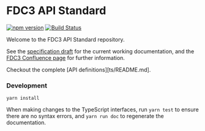 # FDC3 API Standard

[![npm version](https://badge.fury.io/js/hubot-symphony.svg)](https://badge.fury.io/js/hubot-symphony)
[![Build Status](https://travis-ci.org/maoo/API.svg?branch=master)](https://travis-ci.org/maoo/API)

Welcome to the FDC3 API Standard repository.

See the [specification draft](http://blog.session.it/API/specs.html) for the current working documentation, and the <a href="https://finosfoundation.atlassian.net/wiki/spaces/FDC3" target="_blank">FDC3 Confluence page</a> for further information.

Checkout the complete [API definitions][ts/README.md].

### Development

```
yarn install
```

When making changes to the TypeScript interfaces, run `yarn test` to ensure there are no syntax errors, and `yarn run doc` to regenerate the documentation.
